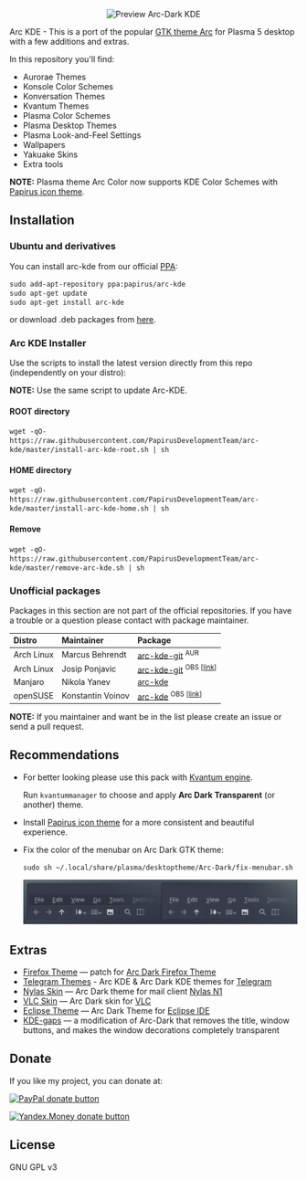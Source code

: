 <p align="center">
  <img src="https://raw.githubusercontent.com/PapirusDevelopmentTeam/arc-kde/master/preview.png" alt="Preview Arc-Dark KDE"/>
</p>

Arc KDE - This is a port of the popular [GTK theme Arc](https://github.com/horst3180/Arc-theme) for Plasma 5 desktop with a few additions and extras.

In this repository you'll find:

- Aurorae Themes
- Konsole Color Schemes
- Konversation Themes
- Kvantum Themes
- Plasma Color Schemes
- Plasma Desktop Themes
- Plasma Look-and-Feel Settings
- Wallpapers
- Yakuake Skins
- Extra tools

**NOTE:** Plasma theme Arc Color now supports KDE Color Schemes with [Papirus icon theme](https://github.com/PapirusDevelopmentTeam/papirus-icon-theme).

## Installation

### Ubuntu and derivatives

You can install arc-kde from our official [PPA](https://launchpad.net/~papirus/+archive/ubuntu/arc-kde):

```
sudo add-apt-repository ppa:papirus/arc-kde
sudo apt-get update
sudo apt-get install arc-kde
```

or download .deb packages from [here](https://launchpad.net/~papirus/+archive/ubuntu/arc-kde/+packages).

### Arc KDE Installer

Use the scripts to install the latest version directly from this repo (independently on your distro):

**NOTE:** Use the same script to update Arc-KDE.

#### ROOT directory

```
wget -qO- https://raw.githubusercontent.com/PapirusDevelopmentTeam/arc-kde/master/install-arc-kde-root.sh | sh
```
#### HOME directory

```
wget -qO- https://raw.githubusercontent.com/PapirusDevelopmentTeam/arc-kde/master/install-arc-kde-home.sh | sh
```

#### Remove

```
wget -qO- https://raw.githubusercontent.com/PapirusDevelopmentTeam/arc-kde/master/remove-arc-kde.sh | sh
```

### Unofficial packages

Packages in this section are not part of the official repositories. If you have a trouble or a question please contact with package maintainer.

| **Distro** | **Maintainer**    | **Package** |
|:-----------|:------------------|:------------|
| Arch Linux | Marcus Behrendt   | [arc-kde-git](https://aur.archlinux.org/packages/arc-kde-git/) <sup>AUR</sup> |
| Arch Linux | Josip Ponjavic    | [arc-kde-git](https://software.opensuse.org/download.html?project=home:metakcahura&package=arc-kde-git) <sup>OBS [[link](https://build.opensuse.org/package/show/home:metakcahura/arc-kde-git)]</sub> |
| Manjaro    | Nikola Yanev      | [arc-kde](http://download.tuxfamily.org/gericom/README.html) |
| openSUSE   | Konstantin Voinov | [arc-kde](https://software.opensuse.org/download.html?project=home:kill_it&package=arc-kde) <sup>OBS [[link](https://build.opensuse.org/package/show/home:kill_it/arc-kde)]</sub> |

**NOTE:** If you maintainer and want be in the list please create an issue or send a pull request.

## Recommendations

- For better looking please use this pack with [Kvantum engine](https://github.com/tsujan/Kvantum/tree/master/Kvantum).

  Run `kvantummanager` to choose and apply **Arc Dark Transparent** (or another) theme.

- Install [Papirus icon theme](https://github.com/PapirusDevelopmentTeam/papirus-icon-theme) for a more consistent and beautiful experience.

- Fix the color of the menubar on Arc Dark GTK theme:

  ```
  sudo sh ~/.local/share/plasma/desktoptheme/Arc-Dark/fix-menubar.sh
  ```

  ![Screenshot](fix-menubar.png)

## Extras

- [Firefox Theme](https://github.com/PapirusDevelopmentTeam/arc-kde/tree/master/extra/firefox) — patch for [Arc Dark Firefox Theme](https://github.com/horst3180/arc-firefox-theme#arc-dark-firefox)
- [Telegram Themes](https://github.com/PapirusDevelopmentTeam/arc-kde/tree/master/extra/telegram) - Arc KDE & Arc Dark KDE themes for [Telegram](https://desktop.telegram.org)
- [Nylas Skin](https://github.com/varlesh/Nylas-Arc-Dark-Theme) — Arc Dark theme for mail client [Nylas N1](https://github.com/nylas/nylas-mail)
- [VLC Skin](https://github.com/varlesh/VLC-Arc-Dark) — Arc Dark skin for [VLC](http://www.videolan.org/vlc/)
- [Eclipse Theme](https://github.com/PapirusDevelopmentTeam/arc-kde/tree/master/extra/eclipse) ­— Arc Dark Theme for [Eclipse IDE](https://eclipse.org/ide/)
- [KDE-gaps](http://www.simonizor.gq/kde-gaps) — a modification of Arc-Dark that removes the title, window buttons, and makes the window decorations completely transparent
## Donate

If you like my project, you can donate at:

<span class="paypal"><a href="https://www.paypal.me/varlesh" title="Donate to this project using Paypal"><img src="https://www.paypalobjects.com/webstatic/mktg/Logo/pp-logo-100px.png" alt="PayPal donate button" /></a></span>

<span class="Yandex.Money"><a href="http://yasobe.ru/na/varlesh#form_submit" title="Donate to this project using Yandex.Money"><img src="https://money.yandex.ru/img/ym_logo.gif" alt="Yandex.Money donate button" /></a></span>

## License

GNU GPL v3
